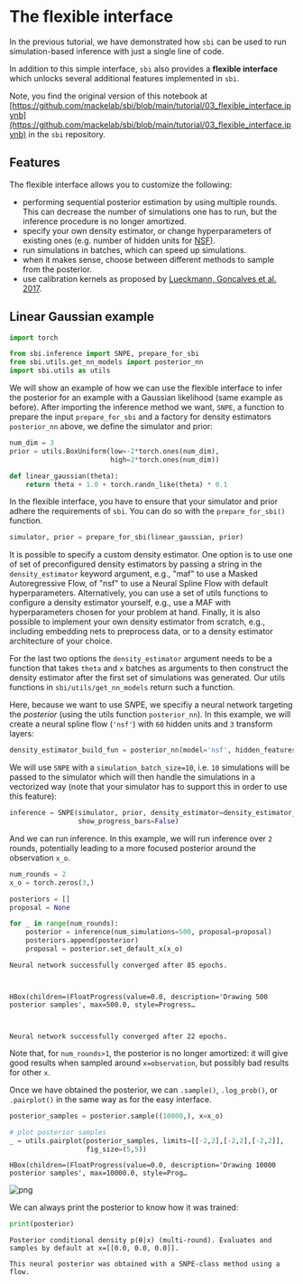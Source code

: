 # The flexible interface

In the previous tutorial, we have demonstrated how `sbi` can be used to run simulation-based inference with just a single line of code.

In addition to this simple interface, `sbi` also provides a **flexible interface** which unlocks several additional features implemented in `sbi`.

Note, you find the original version of this notebook at [https://github.com/mackelab/sbi/blob/main/tutorial/03_flexible_interface.ipynb](https://github.com/mackelab/sbi/blob/main/tutorial/03_flexible_interface.ipynb) in the `sbi` repository.

## Features

The flexible interface allows you to customize the following:

- performing sequential posterior estimation by using multiple rounds. This can decrease the number of simulations one has to run, but the inference procedure is no longer amortized.  
- specify your own density estimator, or change hyperparameters of existing ones (e.g. number of hidden units for [NSF](https://arxiv.org/abs/1906.04032)).
- run simulations in batches, which can speed up simulations.
- when it makes sense, choose between different methods to sample from the posterior.
- use calibration kernels as proposed by [Lueckmann, Goncalves et al. 2017](https://arxiv.org/abs/1711.01861).

## Linear Gaussian example


```python
import torch

from sbi.inference import SNPE, prepare_for_sbi
from sbi.utils.get_nn_models import posterior_nn
import sbi.utils as utils
```

We will show an example of how we can use the flexible interface to infer the posterior for an example with a Gaussian likelihood (same example as before). After importing the inference method we want, `SNPE`, a function to prepare the input `prepare_for_sbi` and a factory for density estimators `posterior_nn` above, we define the simulator and prior:


```python
num_dim = 3
prior = utils.BoxUniform(low=-2*torch.ones(num_dim), 
                         high=2*torch.ones(num_dim))
```


```python
def linear_gaussian(theta):
    return theta + 1.0 + torch.randn_like(theta) * 0.1
```

In the flexible interface, you have to ensure that your simulator and prior adhere the requirements of `sbi`. You can do so with the `prepare_for_sbi()` function.


```python
simulator, prior = prepare_for_sbi(linear_gaussian, prior)
```

It is possible to specify a custom density estimator. One option is to use one of set of preconfigured density estimators by passing a string in the `density_estimator` keyword argument, e.g., "maf" to use a Masked Autoregressive Flow, of "nsf" to use a Neural Spline Flow with default hyperparameters. Alternatively, you can use a set of utils functions to configure a density estimator yourself, e.g., use a MAF with hyperparameters chosen for your problem at hand. Finally, it is also possible to implement your own density estimator from scratch, e.g., including embedding nets to preprocess data, or to a density estimator architecture of your choice. 

For the last two options the `density_estimator` argument needs to be a function that takes `theta` and `x` batches as arguments to then construct the density estimator after the first set of simulations was generated. Our utils functions in `sbi/utils/get_nn_models` return such a function. 

Here, because we want to use S*N*PE, we specifiy a neural network targeting the *posterior* (using the utils function `posterior_nn`). In this example, we will create a neural spline flow (`'nsf'`) with `60` hidden units and `3` transform layers:


```python
density_estimator_build_fun = posterior_nn(model='nsf', hidden_features=60, num_transforms=3)
```

We will use `SNPE` with a `simulation_batch_size=10`, i.e. `10` simulations will be passed to the simulator which will then handle the simulations in a vectorized way (note that your simulator has to support this in order to use this feature):


```python
inference = SNPE(simulator, prior, density_estimator=density_estimator_build_fun, 
                 show_progress_bars=False)
```

And we can run inference. In this example, we will run inference over `2` rounds, potentially leading to a more focused posterior around the observation `x_o`.


```python
num_rounds = 2
x_o = torch.zeros(3,)

posteriors = []
proposal = None

for _ in range(num_rounds):
    posterior = inference(num_simulations=500, proposal=proposal)
    posteriors.append(posterior)
    proposal = posterior.set_default_x(x_o)
```

    Neural network successfully converged after 85 epochs.



    HBox(children=(FloatProgress(value=0.0, description='Drawing 500 posterior samples', max=500.0, style=Progress…


    
    Neural network successfully converged after 22 epochs.


 Note that, for `num_rounds>1`, the posterior is no longer amortized: it will give good results when sampled around `x=observation`, but possibly bad results for other `x`.

Once we have obtained the posterior, we can `.sample()`, `.log_prob()`, or `.pairplot()` in the same way as for the easy interface.


```python
posterior_samples = posterior.sample((10000,), x=x_o)

# plot posterior samples
_ = utils.pairplot(posterior_samples, limits=[[-2,2],[-2,2],[-2,2]], 
                   fig_size=(5,5))
```


    HBox(children=(FloatProgress(value=0.0, description='Drawing 10000 posterior samples', max=10000.0, style=Prog…


    



![png](03_flexible_interface_files/03_flexible_interface_18_2.png)


We can always print the posterior to know how it was trained:


```python
print(posterior)
```

    Posterior conditional density p(θ|x) (multi-round). Evaluates and samples by default at x=[[0.0, 0.0, 0.0]].
    
    This neural posterior was obtained with a SNPE-class method using a flow.

